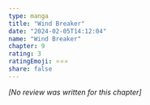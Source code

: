 ```yaml
---
type: manga
title: "Wind Breaker"
date: "2024-02-05T14:12:04"
name: "Wind Breaker"
chapter: 9
rating: 3
ratingEmoji: ⭐️⭐️⭐️
share: false
---
```


*[No review was written for this chapter]*
